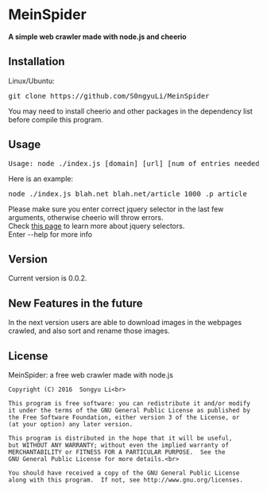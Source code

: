 # MeinSpider
<p><strong>A simple web crawler made with node.js and cheerio </strong></p>
<h2>Installation</h2>
<p>Linux/Ubuntu:<br><pre>git clone https://github.com/S0ngyuLi/MeinSpider</pre>
 You may need to install cheerio and other packages in the dependency list before compile this program.
</p>

<h2>Usage</h2>
<pre>Usage: node ./index.js [domain] [url] [num of entries needed] [jquery selector...]</pre>
<p>
Here is an example: <pre>node ./index.js blah.net blah.net/article 1000 .p article</pre>
Please make sure you enter correct jquery selector in the last few arguments, otherwise cheerio will throw errors.<br>
Check <a href = 'http://api.jquery.com/category/selectors/'>this page</a> to learn more about jquery selectors.<br>
Enter --help for more info</p>
<h2>Version</h2>
<p>Current version is 0.0.2.</p>
<h2>New Features in the future</h2>
<p>In the next version users are able to download images in the webpages crawled, and also sort and rename those images.</p>
<h2>License</h2>
MeinSpider: a free web crawler made with node.js<br>

```
Copyright (C) 2016  Songyu Li<br>

This program is free software: you can redistribute it and/or modify
it under the terms of the GNU General Public License as published by
the Free Software Foundation, either version 3 of the License, or
(at your option) any later version.

This program is distributed in the hope that it will be useful,
but WITHOUT ANY WARRANTY; without even the implied warranty of
MERCHANTABILITY or FITNESS FOR A PARTICULAR PURPOSE.  See the
GNU General Public License for more details.<br>

You should have received a copy of the GNU General Public License
along with this program.  If not, see http://www.gnu.org/licenses.
```
